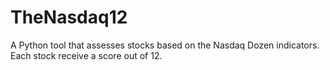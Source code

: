 # TheNasdaq12
A Python tool that assesses stocks based on the Nasdaq Dozen indicators. Each stock receive a score out of 12. 
